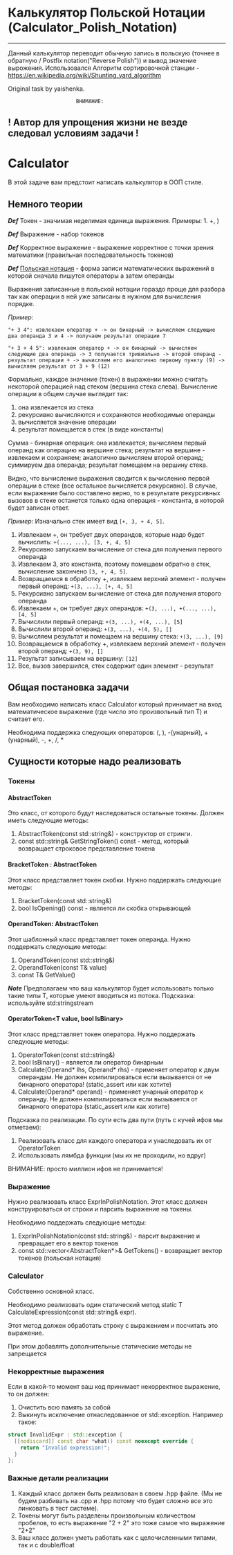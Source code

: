 # Калькулятор Польской Нотации (Calculator_Polish_Notation)

---

Данный калькулятор переводит обычную запись в польскую (точнее в обратную / Postfix notation("Reverse Polish")) и вывод значение вырожения. 
Использовался Алгоритм сортировочной станции - https://en.wikipedia.org/wiki/Shunting_yard_algorithm

Original task by yaishenka.

                          ВНИМАНИЕ:
! Автор для упрощения жизни не везде следовал условиям задачи !
---

# Calculator

В этой задаче вам предстоит написать калькулятор в ООП стиле. 

## Немного теории

***Def*** Токен - значимая неделимая единица выражения. Примеры: 1. +, )

***Def*** Выражение - набор токенов

***Def*** Корректное выражение - выражение корректное с точки зрения математики (правильная последовательность токенов)

***Def*** [Польская нотация](https://en.wikipedia.org/wiki/Polish_notation) - форма записи математических выражений в которой сначала пишутся операторы а затем операнды

Выражения записанные в польской нотации гораздо проще для разбора так как операции в ней уже записаны в нужном
для вычисления порядке.

*Пример:*

`"+ 3 4": извлекаем оператор + -> он бинарный -> вычисляем следующие два операнда 3 и 4 -> получаем результат операции 7`

`"+ 3 + 4 5": извлекаем оператор + -> он бинарный -> вычисляем следующие два операнда -> 3 получается тривиально -> второй операнд - результат операции + -> вычисляем его аналогично первому пункту (9) -> вычисляем результат от 3 + 9 (12) `

Формально, каждое значение (токен) в выражении можно считать некоторой операцией
над стеком (вершина стека слева). Вычисление операции в общем случае выглядит так:
1) она извлекается из стека
2) рекурсивно вычисляются и сохраняются необходимые операнды
3) вычисляется значение операции
4) результат помещается в стек (в виде константы)

Сумма - бинарная операция: она извлекается; вычисляем первый операнд как
операцию на вершине стека; результат на вершине - извлекаем и сохраняем;
аналогично вычисляем второй операнд; суммируем два операнда; результат
помещаем на вершину стека.

Видно, что вычисление выражения сводится к вычислению первой операции
в стеке (все остальное вычисляется рекурсивно). В случае, если
выражение было составлено верно, то в результате рекурсивных вызовов
в стеке останется только одна операция - константа, в которой
будет записан ответ.

*Пример:*
Изначально стек имеет вид `[+, 3, + 4, 5]`.

1. Извлекаем +, он требует двух операндов, которые надо будет вычислить: `+(..., ...), [3, +, 4, 5]`
2. Рекурсивно запускаем вычисление от стека для получения первого операнда
3. Извлекаем 3, это константа, поэтому помещаем обратно в стек, вычисление закончено `[3, +, 4, 5]`.
4. Возвращаемся в обработку +, извлекаем верхний элемент - получен первый операнд: `+(3, ...), [+, 4, 5]`
5. Рекурсивно запускаем вычисление от стека для получения второго операнда
6. Извлекаем +, он требует двух операндов: `+(3, ...), +(..., ...), [4, 5]`
7. Вычислили первый операнд: `+(3, ...), +(4, ...), [5]`
8. Вычислили второй операнд: `+(3, ...), +(4, 5), []`
9. Вычисляем результат и помещаем на вершину стека: `+(3, ...), [9]`
10. Возвращаемся в обработку +, извлекаем верхний элемент - получен второй операнд: `+(3, 9), []`
11. Результат записываем на вершину: `[12]`
12. Все, вызов завершился, стек содержит один элемент - результат

## Общая постановка задачи

Вам необходимо написать класс Calculator который принимает на вход математическое выражение (где число это произвольный тип T) и считает его. 

Необходима поддержка следующих операторов: (, ), -(унарный), +(унарный), -, +, /, *

## Сущности которые надо реализовать

### Токены

#### AbstractToken 

Это класс, от которого будут наследоваться остальные токены. Должен иметь следующие методы: 

1. AbstractToken(const std::string&) - конструктор от стринги. 
2. const std::string& GetStringToken() const - метод, который возвращает строковое представление токена

#### BracketToken : AbstractToken

Этот класс представляет токен скобки. Нужно поддержать следующие методы:

1. BracketToken(const std::string&)
2. bool IsOpening() const - является ли скобка открывающей

#### OperandToken<T>: AbstractToken

Этот шаблонный класс представляет токен операнда. Нужно поддержать следующие методы: 

1. OperandToken(const std::string&)
2. OperandToken(const T& value)
3. const T& GetValue()

***Note*** Предполагаем что ваш калькулятор будет использовать только такие типы T, которые умеют вводиться из потока. Подсказка: используйте std:stringstream

#### OperatorToken<T value, bool IsBinary>

Этот класс представляет токен оператора. Нужно поддержать следующие методы:

1. OperatorToken(const std::string&)
2. bool IsBinary() - является ли оператор бинарным
3. Calculate(Operand<T>* lhs, Operand<T>* rhs) - применяет оператор к двум операндам. Не должен компилироваться если вызывается от не бинарного оператора! (static_assert или как хотите)
4. Calculate(Operand<T>* operand) - применяет унарный оператор к операнду. Не должен компилироваться если вызывается от бинарного оператора (static_assert или как хотите)

Подсказка по реализации. По сути есть два пути (путь с кучей ифов мы отметаем):

1. Реализовать класс для каждого оператора и унаследовать их от OperatorToken
2. Использовать лямбда функции (мы их не проходили, но вдруг)

ВНИМАНИЕ: просто миллион ифов не принимается!

### Выражение 

Нужно реализовать класс ExprInPolishNotation<T>. Этот класс должен конструироваться от строки и парсить выражение на токены. 

Необходимо поддержать следующие методы:

1. ExprInPolishNotation(const std::string&) - парсит выражение и превращает его в вектор токенов 
2. const std::vector<AbstractToken*>& GetTokens() - возвращает вектор токенов (польская нотация)

### Calculator<T>

Собственно основной класс. 

Необходимо реализовать один статический метод static T CalculateExpression(const std::string& expr).

Этот метод должен обработать строку с выражением и посчитать это выражение. 

При этом добавлять дополнительные статические методы не запрещается

### Некорректные выражения 

Если в какой-то момент ваш код принимает некорректное выражение, то он должен: 

1. Очистить всю память за собой
2. Выкинуть исключение отнаследованное от std::exception. Например такое:

```c++
struct InvalidExpr : std::exception {
  [[nodiscard]] const char *what() const noexcept override {
    return "Invalid expression!";
  }
};
```

### Важные детали реализации

1. Каждый класс должен быть реализован в своем .hpp файле. (Мы не будем разбивать на .cpp и .hpp потому что будет сложно все это линковать в тест системе).
2. Токены могут быть разделены произвольным количеством пробелов, то есть выражение "2    + 2" это тоже самое что выражение "2+2"
3. Ваш класс должен уметь работать как с целочисленными типами, так и с double/float
